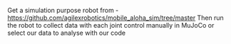 Get a simulation purpose robot from - https://github.com/agilexrobotics/mobile_aloha_sim/tree/master
Then run the robot to collect data with each joint control manually in MuJoCo or select our data to analyse with our code
